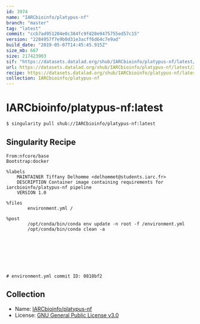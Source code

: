 ```yaml
---
id: 3974
name: "IARCbioinfo/platypus-nf"
branch: "master"
tag: "latest"
commit: "ccb7ad951204e0c384fc9fd20e9475755ed57c15"
version: "2284957f7e9b0d31e3acff6d64c7e9ad"
build_date: "2019-05-07T14:45:45.915Z"
size_mb: 667
size: 217423903
sif: "https://datasets.datalad.org/shub/IARCbioinfo/platypus-nf/latest/2019-05-07-ccb7ad95-2284957f/2284957f7e9b0d31e3acff6d64c7e9ad.simg"
url: https://datasets.datalad.org/shub/IARCbioinfo/platypus-nf/latest/2019-05-07-ccb7ad95-2284957f/
recipe: https://datasets.datalad.org/shub/IARCbioinfo/platypus-nf/latest/2019-05-07-ccb7ad95-2284957f/Singularity
collection: IARCbioinfo/platypus-nf
---
```


# IARCbioinfo/platypus-nf:latest

```bash
$ singularity pull shub://IARCbioinfo/platypus-nf:latest
```

## Singularity Recipe

```singularity
From:nfcore/base
Bootstrap:docker

%labels
    MAINTAINER Tiffany Delhomme <delhommet@students.iarc.fr>
    DESCRIPTION Container image containing requirements for iarcbioinfo/platypus-nf pipeline
    VERSION 1.0

%files
        environment.yml /

%post
        /opt/conda/bin/conda env update -n root -f /environment.yml
        /opt/conda/bin/conda clean -a








# environment.yml commit ID: 0818bf2
```

## Collection

 - Name: [IARCbioinfo/platypus-nf](https://github.com/IARCbioinfo/platypus-nf)
 - License: [GNU General Public License v3.0](https://api.github.com/licenses/gpl-3.0)


